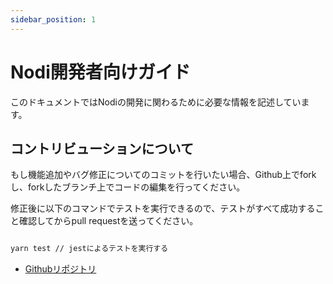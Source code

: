 ```yaml
---
sidebar_position: 1
---
```


# Nodi開発者向けガイド

このドキュメントではNodiの開発に関わるために必要な情報を記述しています。

## コントリビューションについて

もし機能追加やバグ修正についてのコミットを行いたい場合、Github上でforkし、forkしたブランチ上でコードの編集を行ってください。

修正後に以下のコマンドでテストを実行できるので、テストがすべて成功すること確認してからpull requestを送ってください。

```bash

yarn test // jestによるテストを実行する

```

- [Githubリポジトリ](https://github.com/Nodi3d/Nodi)
